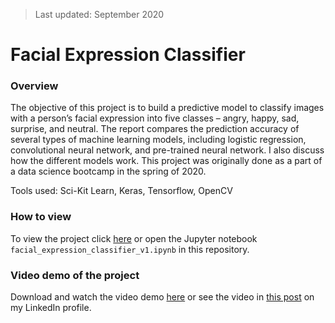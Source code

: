> Last updated: September 2020

# Facial Expression Classifier

### Overview

The objective of this project is to build a predictive model to classify images with a person’s facial expression into five classes – angry, happy, sad, surprise, and neutral.  The report compares the prediction accuracy of several types of machine learning models, including logistic regression, convolutional neural network, and pre-trained neural network.  I also discuss how the different models work.  This project was originally done as a part of a data science bootcamp in the spring of 2020.

Tools used: Sci-Kit Learn, Keras, Tensorflow, OpenCV

### How to view

To view the project click [here](/facial_expression_classifier_v1.ipynb "here") or open the Jupyter notebook `facial_expression_classifier_v1.ipynb` in this repository.

### Video demo of the project

Download and watch the video demo [here](/video/BS_FEC.mp4 "video_demo") or see the video in [this post](https://www.linkedin.com/posts/arvidyuen7_last-week-i-completed-the-brainstation-data-ugcPost-6684959265129660416-MT_f) on my LinkedIn profile.
